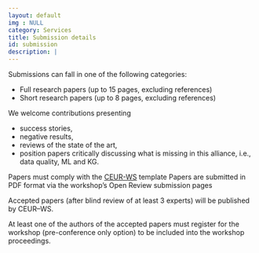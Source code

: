 ```yaml
---
layout: default
img : NULL
category: Services
title: Submission details
id: submission
description: |
---
```

Submissions can fall in one of the following categories:
- Full research papers (up to 15 pages, excluding references)
- Short research papers (up to 8 pages, excluding references)

We welcome contributions presenting
- success stories,
- negative results, 
- reviews of the state of the art, 
- position papers critically discussing what is missing in this alliance, i.e., data quality, ML and KG.

Papers must comply with the [CEUR-WS](http://ceur-ws.org/Vol-XXX/CEURART.zip) template
Papers are submitted in PDF format via the workshop’s Open Review submission pages

Accepted papers (after blind review of at least 3 experts) will be published by CEUR–WS.

At least one of the authors of the accepted papers must register for the workshop (pre-conference only option) to be included into the workshop proceedings.